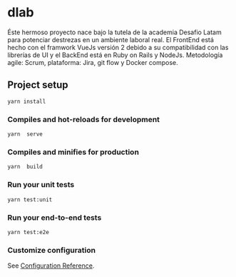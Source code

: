 # dlab
Éste hermoso proyecto nace bajo la tutela de la academia Desafio Latam para potenciar destrezas en un ambiente laboral real. 
El FrontEnd está hecho con el framwork VueJs versión 2 debido a su compatibilidad con las librerías de UI y el BackEnd está en Ruby on Rails y NodeJs.
Metodología agile: Scrum, plataforma: Jira, git flow y Docker compose.

## Project setup
```
yarn install
```

### Compiles and hot-reloads for development
```
yarn  serve
```

### Compiles and minifies for production
```
yarn  build
```

### Run your unit tests
```
yarn test:unit
```

### Run your end-to-end tests
```
yarn test:e2e
```

### Customize configuration
See [Configuration Reference](https://cli.vuejs.org/config/).
